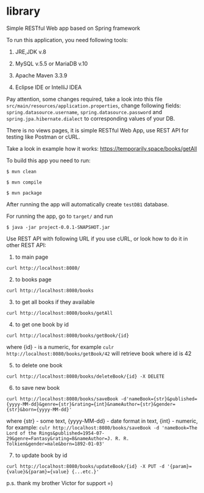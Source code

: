 # library

Simple RESTful Web app based on Spring framework

To run this application, you need following tools:

1) JRE,JDK v.8

2) MySQL v.5.5 or MariaDB v.10
  
3) Apache Maven 3.3.9

4) Eclipse IDE or IntelliJ IDEA

Pay attention, some changes required, take a look into this file `src/main/resources/application.properties`, change following fields: `spring.datasource.username`, `spring.datasource.password` and `spring.jpa.hibernate.dialect` to corresponding values of your DB.

There is no views pages, it is simple RESTful Web App, use REST API for testing like Postman or cURL.

Take a look in example how it works: https://temporarily.space/books/getAll

To build this app you need to run:

`$ mvn clean`

`$ mvn compile`

`$ mvn package`

After running the app will automatically create `testDB1` database.

For running the app, go to `target/` and run

`$ java -jar project-0.0.1-SNAPSHOT.jar`

Use REST API with following URL if you use cURL, or look how to do it in other REST API:

1. to main page

`curl http://localhost:8080/`

2. to books page

`curl http://localhost:8080/books`

3. to get all books if they available

`curl http://localhost:8080/books/getAll`

4. to get one book by id

`curl http://localhost:8080/books/getBook/{id}`

where {id} - is a numeric, for example `culr http://localhost:8080/books/getBook/42`  will retrieve book where id is 42

5. to delete one book

`curl http://localhost:8080/books/deleteBook/{id} -X DELETE`

6. to save new book

`curl http://localhost:8080/books/saveBook -d'nameBook={str}&published={yyyy-MM-dd}&genre={str}&rating={int}&nameAuthor={str}&gender={str}&born={yyyy-MM-dd}'`

where {str} - some text, {yyyy-MM-dd} - date format in text, {int} - numeric, for example: `culr http://localhost:8080/books/saveBook -d 'nameBook=The Lord of the Rings&published=1954-07-29&genre=Fantasy&rating=8&nameAuthor=J. R. R. Tolkien&gender=male&born=1892-01-03'`

7. to update book by id

`curl http://localhost:8080/books/updateBook/{id} -X PUT -d '{param}={value}&{param}={value} {...etc.}'`


p.s. thank my brother Victor for support =) 
